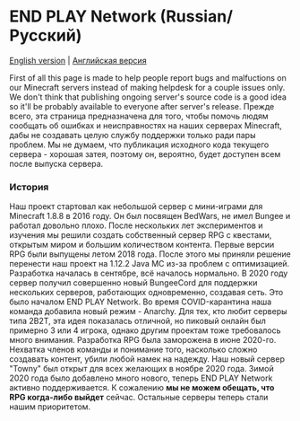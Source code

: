 # END PLAY Network (Russian/Русский)
[English version](../main/README.md "Read in English") | [Английская версия](../main/README.md "Читать на Английском")

First of all this page is made to help people report bugs and malfuctions on our Minecraft servers instead of making helpdesk for a couple issues only. We don't think that publishing ongoing server's source code is a good idea so it'll be probably available to everyone after server's release.
Прежде всего, эта страница предназначена для того, чтобы помочь людям сообщать об ошибках и неисправностях на наших серверах Minecraft, дабы не создавать целую службу поддержки только ради пары проблем. Мы не думаем, что публикация исходного кода текущего сервера - хорошая затея, поэтому он, вероятно, будет доступен всем после выпуска сервера.

### История
Наш проект стартовал как небольшой сервер с мини-играми для Minecraft 1.8.8 в 2016 году. Он был посвящен BedWars, не имел Bungee и работал довольно плохо. После нескольких лет экспериментов и изучения мы решили создать собственный сервер RPG с квестами, открытым миром и большим количеством контента. Первые версии RPG были выпущены летом 2018 года. После этого мы приняли решение перенести наш проект на 1.12.2 Java MC из-за проблем с оптимизацией. Разработка началась в сентябре, всё началось нормально. В 2020 году сервер получил совершенно новый BungeeCord для поддержки нескольких серверов, работающих одновременно, создавая сеть. Это было началом END PLAY Network. Во время COVID-карантина наша команда добавила новый режим - Anarchy. Для тех, кто любит серверы типа 2B2T, эта идея показалась отличной, но пиковый онлайн был примерно 3 или 4 игрока, однако другим проектам тоже требовалось много внимания. Разработка RPG была заморожена в июне 2020-го. Нехватка членов команды и понимание того, насколько сложно создавать контент, убили любой намек на надежду. Наш новый сервер "Towny" был открыт для всех желающих в ноябре 2020 года. Зимой 2020 года было добавлено много нового, теперь END PLAY Network активно поддерживается. К сожалению **мы не можем обещать, что RPG когда-либо выйдет** сейчас. Остальные серверы теперь стали нашим приоритетом.
